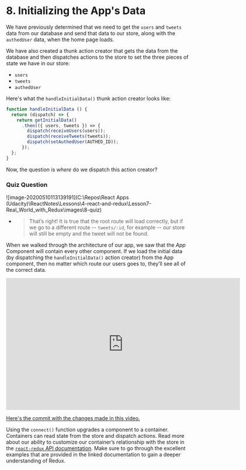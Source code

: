 # 8. Initializing the App's Data



We have previously determined that we need to get the `users` and `tweets` data from our database and send that data to our store, along with the `authedUser` data, when the home page loads.

We have also created a thunk action creator that gets the data from  the database and then dispatches actions to the store to set the three  pieces of state we have in our store:

- `users`
- `tweets`
- `authedUser`

Here's what the `handleInitialData()` thunk action creator looks like:

```js
function handleInitialData () {
  return (dispatch) => {
    return getInitialData()
      .then(({ users, tweets }) => {
        dispatch(receiveUsers(users));
        dispatch(receiveTweets(tweets));
        dispatch(setAuthedUser(AUTHED_ID));
      });
  };
}
```

Now, the question is *where* do we dispatch this action creator?



### Quiz Question

![image-20200510113139191](C:\Repos\React Apps (Udacity)\ReactNotes\Lessons\4-react-and-redux\Lesson7-Real_World_with_Redux\images\8-quiz)

- > That’s right! It is true that the root route will load correctly, but if we go to a different route -- `tweets/:id`, for example -- our store will still be empty and the tweet will not be found.

When we walked through the architecture of our app, we saw that the *App* Component will contain every other component. If we load the initial data (by dispatching the `handleInitialData()` action creator) from the App component, then no matter which route our users goes to, they’ll see all of the correct data.



<iframe allowfullscreen="1" allow="accelerometer; autoplay; encrypted-media; gyroscope; picture-in-picture" title="YouTube video player" src="https://www.youtube.com/embed/ydXVJmVqebQ?showinfo=0&amp;rel=0&amp;autohide=1&amp;vq=hd720&amp;hl=en-us&amp;cc_load_policy=0&amp;enablejsapi=1&amp;origin=https%3A%2F%2Fclassroom.udacity.com&amp;widgetid=241" id="widget242" width="640" height="360" frameborder="0"></iframe>



[Here's the commit with the changes made in this video.](https://github.com/udacity/reactnd-chirper-app/commit/a81f80deee8ba2692f805ba445b761aeb7357398)



Using the `connect()` function upgrades a component to a container. Containers can read state from the store and dispatch actions. Read more about our ability to  customize our container’s relationship with the store in the [`react-redux` API documentation](https://github.com/reactjs/react-redux/blob/master/docs/api.md). Make sure to go through the excellent examples  that are provided in the linked documentation to gain a deeper  understanding of Redux.